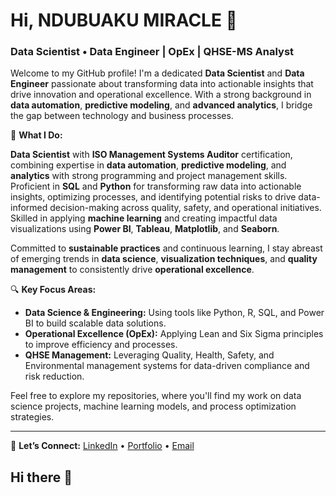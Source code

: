 # Hi, NDUBUAKU MIRACLE 👋

### Data Scientist • Data Engineer | OpEx | QHSE-MS Analyst

Welcome to my GitHub profile! I'm a dedicated **Data Scientist** and **Data Engineer** passionate about transforming data into actionable insights that drive innovation and operational excellence. With a strong background in **data automation**, **predictive modeling**, and **advanced analytics**, I bridge the gap between technology and business processes.


🚀 **What I Do:**

**Data Scientist** with **ISO Management Systems Auditor** certification, combining expertise in **data automation**, **predictive modeling**, and **analytics** with strong programming and project management skills. Proficient in **SQL** and **Python** for transforming raw data into actionable insights, optimizing processes, and identifying potential risks to drive data-informed decision-making across quality, safety, and operational initiatives. Skilled in applying **machine learning** and creating impactful data visualizations using **Power BI**, **Tableau**, **Matplotlib**, and **Seaborn**.

Committed to **sustainable practices** and continuous learning, I stay abreast of emerging trends in **data science**, **visualization techniques**, and **quality management** to consistently drive **operational excellence**.

🔍 **Key Focus Areas:**
- **Data Science & Engineering:** Using tools like Python, R, SQL, and Power BI to build scalable data solutions.
- **Operational Excellence (OpEx):** Applying Lean and Six Sigma principles to improve efficiency and processes.
- **QHSE Management:** Leveraging Quality, Health, Safety, and Environmental management systems for data-driven compliance and risk reduction.


Feel free to explore my repositories, where you'll find my work on data science projects, machine learning models, and process optimization strategies.

---

🔗 **Let’s Connect:**
[LinkedIn](https://www.linkedin.com/in/yourprofile) • [Portfolio](https://yourwebsite.com) • [Email](mailto:your.email@example.com)

## Hi there 👋

<!--
**NdubuakuMiracle/NdubuakuMiracle** is a ✨ _special_ ✨ repository because its `README.md` (this file) appears on your GitHub profile.

Here are some ideas to get you started:

- 🔭 I’m currently working on ...
- 🌱 I’m currently learning ...
- 👯 I’m looking to collaborate on ...
- 🤔 I’m looking for help with ...
- 💬 Ask me about ...
- 📫 How to reach me: ...
- 😄 Pronouns: ...
- ⚡ Fun fact: ...
-->
